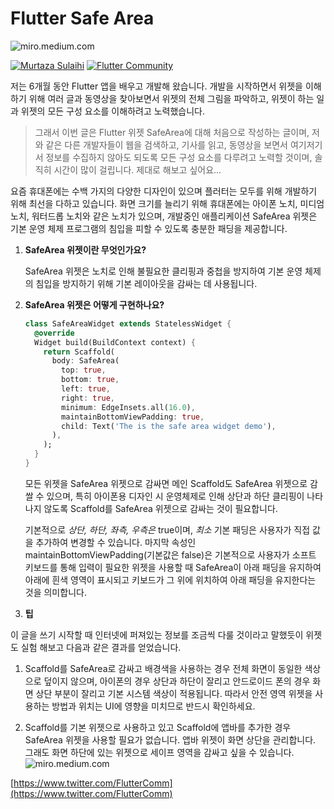 # Flutter Safe Area

![miro.medium.com](https://miro.medium.com/v2/resize:fit:1400/1*EnnFco3P-0QkUeThpLeZFg.jpeg)

[![Murtaza Sulaihi](https://miro.medium.com/v2/resize:fill:88:88/1*y9C4_JJpsekma9O8pW5faw.jpeg)](https://medium.com/@murtazasulaihi?source=post_page-----523287ff69cf--------------------------------)
[![Flutter Community](https://miro.medium.com/v2/resize:fill:48:48/1*nE4OFcqk2kx2-Lzhey8QKA.png)](https://medium.com/flutter-community?source=post_page-----523287ff69cf--------------------------------)

저는 6개월 동안 Flutter 앱을 배우고 개발해 왔습니다. 개발을 시작하면서 위젯을 이해하기 위해 여러 글과 동영상을 찾아보면서 위젯의 전체 그림을 파악하고, 위젯이 하는 일과 위젯의 모든 구성 요소를 이해하려고 노력했습니다.

> 그래서 이번 글은 Flutter 위젯 SafeArea에 대해 처음으로 작성하는 글이며, 저와 같은 다른 개발자들이 웹을 검색하고, 기사를 읽고, 동영상을 보면서 여기저기서 정보를 수집하지 않아도 되도록 모든 구성 요소를 다루려고 노력할 것이며, 솔직히 시간이 많이 걸립니다. 제대로 해보고 싶어요...

요즘 휴대폰에는 수백 가지의 다양한 디자인이 있으며 플러터는 모두를 위해 개발하기 위해 최선을 다하고 있습니다. 화면 크기를 늘리기 위해 휴대폰에는 아이폰 노치, 미디엄 노치, 워터드롭 노치와 같은 노치가 있으며, 개발중인 애플리케이션 SafeArea 위젯은 기본 운영 체제 프로그램의 침입을 피할 수 있도록 충분한 패딩을 제공합니다.

1. **SafeArea 위젯이란 무엇인가요?**

   SafeArea 위젯은 노치로 인해 불필요한 클리핑과 중첩을 방지하여 기본 운영 체제의 침입을 방지하기 위해 기본 레이아웃을 감싸는 데 사용됩니다.

2. **SafeArea 위젯은 어떻게 구현하나요?**

   ```dart
   class SafeAreaWidget extends StatelessWidget {
     @override
     Widget build(BuildContext context) {
       return Scaffold(
         body: SafeArea(
           top: true,
           bottom: true,
           left: true,
           right: true,
           minimum: EdgeInsets.all(16.0),
           maintainBottomViewPadding: true,
           child: Text('The is the safe area widget demo'),
         ),
       );
     }
   }
   ```

   모든 위젯을 SafeArea 위젯으로 감싸면 메인 Scaffold도 SafeArea 위젯으로 감쌀 수 있으며, 특히 아이폰용 디자인 시 운영체제로 인해 상단과 하단 클리핑이 나타나지 않도록 Scaffold를 SafeArea 위젯으로 감싸는 것이 필요합니다.

   기본적으로 _상단, 하단, 좌측, 우측은_ true이며, _최소_ 기본 패딩은 사용자가 직접 값을 추가하여 변경할 수 있습니다. 마지막 속성인 maintainBottomViewPadding(기본값은 false)은 기본적으로 사용자가 소프트 키보드를 통해 입력이 필요한 위젯을 사용할 때 SafeArea이 아래 패딩을 유지하여 아래에 흰색 영역이 표시되고 키보드가 그 위에 위치하여 아래 패딩을 유지한다는 것을 의미합니다.

3. **팁**

이 글을 쓰기 시작할 때 인터넷에 퍼져있는 정보를 조금씩 다룰 것이라고 말했듯이 위젯도 실험 해보고 다음과 같은 결과를 얻었습니다.

1. Scaffold를 SafeArea로 감싸고 배경색을 사용하는 경우 전체 화면이 동일한 색상으로 덮이지 않으며, 아이폰의 경우 상단과 하단이 잘리고 안드로이드 폰의 경우 화면 상단 부분이 잘리고 기본 시스템 색상이 적용됩니다. 따라서 안전 영역 위젯을 사용하는 방법과 위치는 UI에 영향을 미치므로 반드시 확인하세요.

2. Scaffold를 기본 위젯으로 사용하고 있고 Scaffold에 앱바를 추가한 경우 SafeArea 위젯을 사용할 필요가 없습니다. 앱바 위젯이 화면 상단을 관리합니다. 그래도 화면 하단에 있는 위젯으로 세이프 영역을 감싸고 싶을 수 있습니다.
   ![miro.medium.com](https://miro.medium.com/v2/resize:fit:1400/1*AuT0GXEd7j21RI6uXlxYTQ.png)

[https://www.twitter.com/FlutterComm](https://www.twitter.com/FlutterComm)
